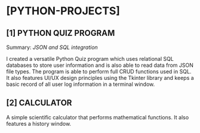 # [PYTHON-PROJECTS]

[1] PYTHON QUIZ PROGRAM
--------------------
Summary:
*JSON and SQL integration*

I created a versatile Python Quiz program which uses relational SQL databases to store user information and is also able to read data from JSON file types. The program is able to perform full CRUD functions used in SQL. It also features UI/UX design principles using the Tkinter library and keeps a basic record of all user log information in a terminal window.

[2] CALCULATOR 
-------------------

A simple scientific calculator that performs mathematical functions. It also features a history window.

